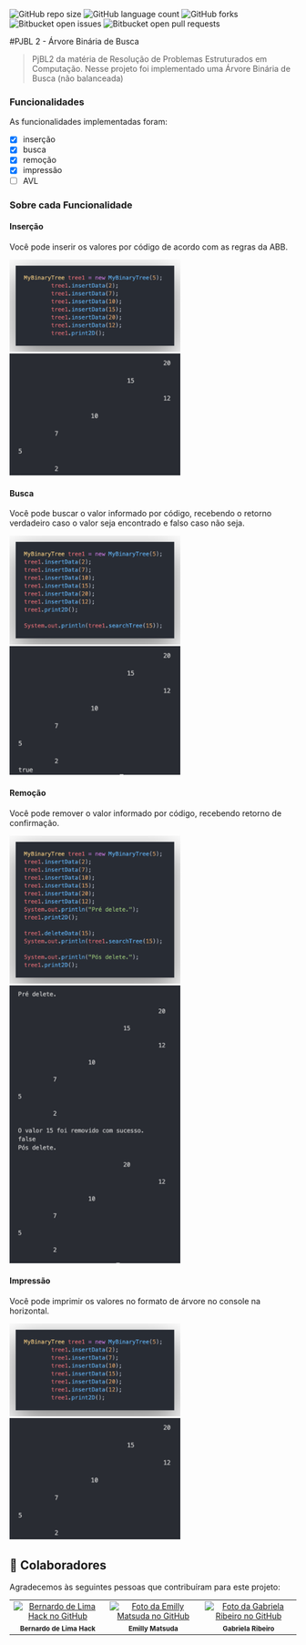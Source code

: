 ![GitHub repo size](https://img.shields.io/github/repo-size/Bernardo-Hack/PJBL2-Binary-Tree?style=for-the-badge)
![GitHub language count](https://img.shields.io/github/languages/count/Bernardo-Hack/PJBL2-Binary-Tree?style=for-the-badge)
![GitHub forks](https://img.shields.io/github/forks/Bernardo-Hack/PJBL2-Binary-Tree?style=for-the-badge)
![Bitbucket open issues](https://img.shields.io/bitbucket/issues/Bernardo-Hack/PJBL2-Binary-Tree?style=for-the-badge)
![Bitbucket open pull requests](https://img.shields.io/bitbucket/pr-raw/Bernardo-Hack/PJBL2-Binary-Tree?style=for-the-badge)

#PJBL 2 - Árvore Binária de Busca
> PjBL2 da matéria de Resolução de Problemas Estruturados em Computação.
> Nesse projeto foi implementado uma Árvore Binária de Busca (não balanceada)
### Funcionalidades

As funcionalidades implementadas foram:

- [x] inserção 
- [x] busca 
- [x] remoção 
- [x] impressão
- [ ] AVL

### Sobre cada Funcionalidade
#### Inserção
Você pode inserir os valores por código de acordo com as regras da ABB.

<img src="https://github.com/Bernardo-Hack/PJBL2-Binary-Tree/blob/main/prints/insert%20pt.1.png" width="300px;" alt="Código inserindo valor"> 
<img src="https://github.com/Bernardo-Hack/PJBL2-Binary-Tree/blob/main/prints/insert%20pt.2.png" width="300px;" alt="Valor inserido"> 

#### Busca
Você pode buscar o valor informado por código, recebendo o retorno verdadeiro caso o valor seja encontrado e falso caso não seja.

<img src="https://github.com/Bernardo-Hack/PJBL2-Binary-Tree/blob/main/prints/search%20pt.1.png" width="300px;" alt="Código buscando valor"> 
<img src="https://github.com/Bernardo-Hack/PJBL2-Binary-Tree/blob/main/prints/search%20pt.2.png" width="300px;" alt="Valor buscado"> 

#### Remoção
Você pode remover o valor informado por código, recebendo retorno de confirmação.

<img src="https://github.com/Bernardo-Hack/PJBL2-Binary-Tree/blob/main/prints/delete%20pt.1.png" width="300px;" alt="Código removendo valor"> 
<img src="https://github.com/Bernardo-Hack/PJBL2-Binary-Tree/blob/main/prints/delete%20pt.2.png" width="300px;" alt="Valor removido"> 

#### Impressão
Você pode imprimir os valores no formato de árvore no console na horizontal. 

<img src="https://github.com/Bernardo-Hack/PJBL2-Binary-Tree/blob/main/prints/insert%20pt.1.png" width="300px;" alt="Código imprimindo árvore"> 
<img src="https://github.com/Bernardo-Hack/PJBL2-Binary-Tree/blob/main/prints/insert%20pt.2.png" width="300px;" alt="Árvore impressa"> 


## 🤝 Colaboradores

Agradecemos às seguintes pessoas que contribuíram para este projeto:

<table>
  <tr>
    <td align="center">
      <a href="#">
        <a href="https://github.com/Bernardo-Hack" ><img src="https://avatars.githubusercontent.com/u/102930809?v=4" width="100px;" alt="Bernardo de Lima Hack no GitHub"/><br></a>
        <sub>
          <b>Bernardo de Lima Hack</b>
        </sub>
      </a>
    </td>
    <td align="center">
      <a href="#">
        <a href="https://github.com/EmyMatsu" ><img src="https://avatars.githubusercontent.com/u/132858538?v=4" width="100px;" alt="Foto da Emilly Matsuda no GitHub"/><br></a>
        <sub>
          <b>Emilly Matsuda</b>
        </sub>
      </a>
    </td>
    <td align="center">
      <a href="#">
        <a href="https://github.com/gribeiro08" ><img src="https://avatars.githubusercontent.com/u/104264294?v=4" width="100px;" alt="Foto da Gabriela Ribeiro no GitHub"/><br></a>
        <sub>
          <b>Gabriela Ribeiro</b>
        </sub>
      </a>
    </td>
  </tr>
</table>
